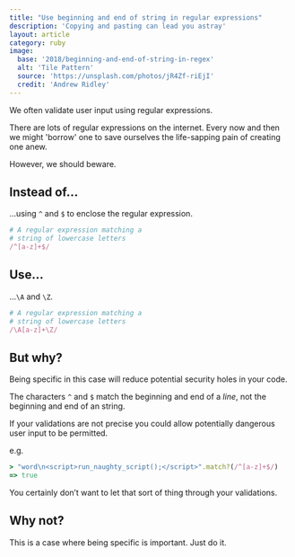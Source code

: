 ```yaml
---
title: "Use beginning and end of string in regular expressions"
description: 'Copying and pasting can lead you astray'
layout: article
category: ruby
image:
  base: '2018/beginning-and-end-of-string-in-regex'
  alt: 'Tile Pattern'
  source: 'https://unsplash.com/photos/jR4Zf-riEjI'
  credit: 'Andrew Ridley'
---
```


We often validate user input using regular expressions.

There are lots of regular expressions on the internet. Every now and then we might 'borrow' one to save ourselves the life-sapping pain of creating one anew.

However, we should beware.


## Instead of…

…using `^` and `$` to enclose the regular expression.

```ruby
# A regular expression matching a
# string of lowercase letters
/^[a-z]+$/
```


## Use…

…`\A` and `\Z`.

```ruby
# A regular expression matching a
# string of lowercase letters
/\A[a-z]+\Z/
```


## But why?

Being specific in this case will reduce potential security holes in your code.

The characters `^` and `$` match the beginning and end of a _line_, not the beginning and end of an string.

If your validations are not precise you could allow potentially dangerous user input to be permitted.

e.g.

```ruby
> "word\n<script>run_naughty_script();</script>".match?(/^[a-z]+$/)
=> true
```

You certainly don’t want to let that sort of thing through your validations.


## Why not?

This is a case where being specific is important. Just do it.
